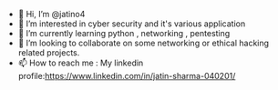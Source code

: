 - 👋 Hi, I’m @jatino4
- 👀 I’m interested in cyber security and it's various application
- 🌱 I’m currently learning python , networking , pentesting
- 💞️ I’m looking to collaborate on some networking or ethical hacking related projects.
- 📫 How to reach me : My linkedin profile:https://www.linkedin.com/in/jatin-sharma-040201/

<!---
jatino4/jatino4 is a ✨ special ✨ repository because its `README.md` (this file) appears on your GitHub profile.
You can click the Preview link to take a look at your changes.
--->
